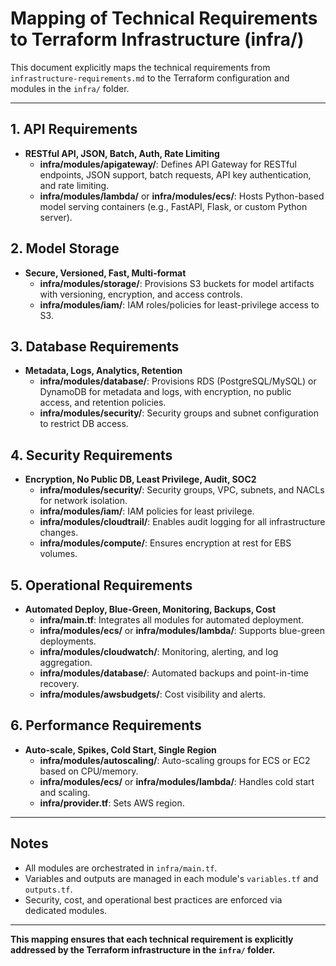 # Mapping of Technical Requirements to Terraform Infrastructure (infra/)

This document explicitly maps the technical requirements from `infrastructure-requirements.md` to the Terraform configuration and modules in the `infra/` folder.

---

## 1. API Requirements
- **RESTful API, JSON, Batch, Auth, Rate Limiting**
  - **infra/modules/apigateway/**: Defines API Gateway for RESTful endpoints, JSON support, batch requests, API key authentication, and rate limiting.
  - **infra/modules/lambda/** or **infra/modules/ecs/**: Hosts Python-based model serving containers (e.g., FastAPI, Flask, or custom Python server).

## 2. Model Storage
- **Secure, Versioned, Fast, Multi-format**
  - **infra/modules/storage/**: Provisions S3 buckets for model artifacts with versioning, encryption, and access controls.
  - **infra/modules/iam/**: IAM roles/policies for least-privilege access to S3.

## 3. Database Requirements
- **Metadata, Logs, Analytics, Retention**
  - **infra/modules/database/**: Provisions RDS (PostgreSQL/MySQL) or DynamoDB for metadata and logs, with encryption, no public access, and retention policies.
  - **infra/modules/security/**: Security groups and subnet configuration to restrict DB access.

## 4. Security Requirements
- **Encryption, No Public DB, Least Privilege, Audit, SOC2**
  - **infra/modules/security/**: Security groups, VPC, subnets, and NACLs for network isolation.
  - **infra/modules/iam/**: IAM policies for least privilege.
  - **infra/modules/cloudtrail/**: Enables audit logging for all infrastructure changes.
  - **infra/modules/compute/**: Ensures encryption at rest for EBS volumes.

## 5. Operational Requirements
- **Automated Deploy, Blue-Green, Monitoring, Backups, Cost**
  - **infra/main.tf**: Integrates all modules for automated deployment.
  - **infra/modules/ecs/** or **infra/modules/lambda/**: Supports blue-green deployments.
  - **infra/modules/cloudwatch/**: Monitoring, alerting, and log aggregation.
  - **infra/modules/database/**: Automated backups and point-in-time recovery.
  - **infra/modules/awsbudgets/**: Cost visibility and alerts.

## 6. Performance Requirements
- **Auto-scale, Spikes, Cold Start, Single Region**
  - **infra/modules/autoscaling/**: Auto-scaling groups for ECS or EC2 based on CPU/memory.
  - **infra/modules/ecs/** or **infra/modules/lambda/**: Handles cold start and scaling.
  - **infra/provider.tf**: Sets AWS region.

---

## Notes
- All modules are orchestrated in `infra/main.tf`.
- Variables and outputs are managed in each module's `variables.tf` and `outputs.tf`.
- Security, cost, and operational best practices are enforced via dedicated modules.

---

**This mapping ensures that each technical requirement is explicitly addressed by the Terraform infrastructure in the `infra/` folder.**
